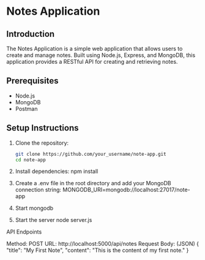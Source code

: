 # Notes Application

## Introduction

The Notes Application is a simple web application that allows users to create and manage notes. Built using Node.js, Express, and MongoDB, this application provides a RESTful API for creating and retrieving notes.

## Prerequisites

- Node.js
- MongoDB
- Postman

## Setup Instructions

1. Clone the repository:
   ```bash
   git clone https://github.com/your_username/note-app.git
   cd note-app

2. Install dependencies:
   npm install

3. Create a .env file in the root directory and add your MongoDB connection string:
   MONGODB_URI=mongodb://localhost:27017/note-app

4. Start mongodb

5. Start the server
   node server.js 

API Endpoints

Method: POST
URL: http://localhost:5000/api/notes
Request Body: (JSON)
{
    "title": "My First Note",
    "content": "This is the content of my first note."
}


